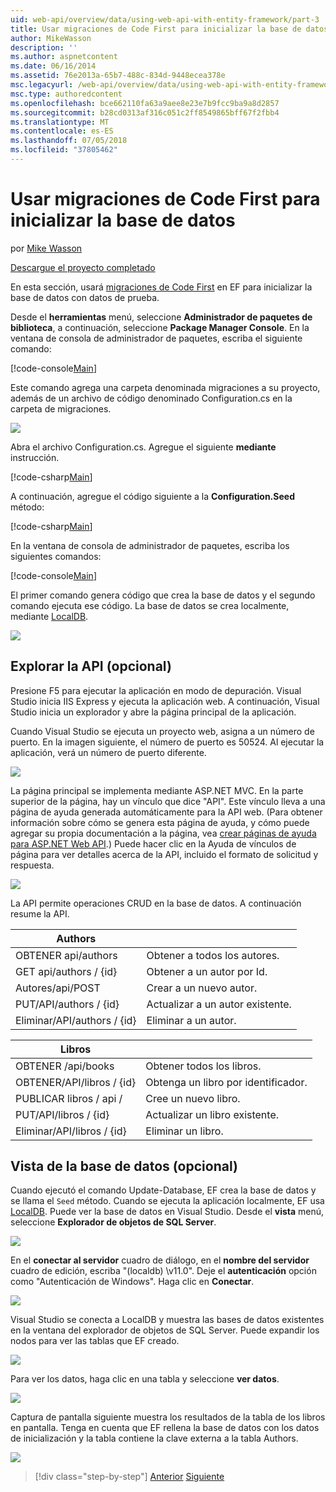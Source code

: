 ```yaml
---
uid: web-api/overview/data/using-web-api-with-entity-framework/part-3
title: Usar migraciones de Code First para inicializar la base de datos | Microsoft Docs
author: MikeWasson
description: ''
ms.author: aspnetcontent
ms.date: 06/16/2014
ms.assetid: 76e2013a-65b7-488c-834d-9448ecea378e
msc.legacyurl: /web-api/overview/data/using-web-api-with-entity-framework/part-3
msc.type: authoredcontent
ms.openlocfilehash: bce662110fa63a9aee8e23e7b9fcc9ba9a8d2857
ms.sourcegitcommit: b28cd0313af316c051c2ff8549865bff67f2fbb4
ms.translationtype: MT
ms.contentlocale: es-ES
ms.lasthandoff: 07/05/2018
ms.locfileid: "37805462"
---
```

<a name="use-code-first-migrations-to-seed-the-database"></a>Usar migraciones de Code First para inicializar la base de datos
====================
por [Mike Wasson](https://github.com/MikeWasson)

[Descargue el proyecto completado](https://github.com/MikeWasson/BookService)

En esta sección, usará [migraciones de Code First](https://msdn.microsoft.com/data/jj591621) en EF para inicializar la base de datos con datos de prueba.

Desde el **herramientas** menú, seleccione **Administrador de paquetes de biblioteca**, a continuación, seleccione **Package Manager Console**. En la ventana de consola de administrador de paquetes, escriba el siguiente comando:

[!code-console[Main](part-3/samples/sample1.cmd)]

Este comando agrega una carpeta denominada migraciones a su proyecto, además de un archivo de código denominado Configuration.cs en la carpeta de migraciones.

![](part-3/_static/image1.png)

Abra el archivo Configuration.cs. Agregue el siguiente **mediante** instrucción.

[!code-csharp[Main](part-3/samples/sample2.cs)]

A continuación, agregue el código siguiente a la **Configuration.Seed** método:

[!code-csharp[Main](part-3/samples/sample3.cs)]

En la ventana de consola de administrador de paquetes, escriba los siguientes comandos:

[!code-console[Main](part-3/samples/sample4.cmd)]

El primer comando genera código que crea la base de datos y el segundo comando ejecuta ese código. La base de datos se crea localmente, mediante [LocalDB](https://msdn.microsoft.com/library/hh510202.aspx).

![](part-3/_static/image2.png)

## <a name="explore-the-api-optional"></a>Explorar la API (opcional)

Presione F5 para ejecutar la aplicación en modo de depuración. Visual Studio inicia IIS Express y ejecuta la aplicación web. A continuación, Visual Studio inicia un explorador y abre la página principal de la aplicación.

Cuando Visual Studio se ejecuta un proyecto web, asigna a un número de puerto. En la imagen siguiente, el número de puerto es 50524. Al ejecutar la aplicación, verá un número de puerto diferente.

![](part-3/_static/image3.png)

La página principal se implementa mediante ASP.NET MVC. En la parte superior de la página, hay un vínculo que dice "API". Este vínculo lleva a una página de ayuda generada automáticamente para la API web. (Para obtener información sobre cómo se genera esta página de ayuda, y cómo puede agregar su propia documentación a la página, vea [crear páginas de ayuda para ASP.NET Web API](../../getting-started-with-aspnet-web-api/creating-api-help-pages.md).) Puede hacer clic en la Ayuda de vínculos de página para ver detalles acerca de la API, incluido el formato de solicitud y respuesta.

![](part-3/_static/image4.png)

La API permite operaciones CRUD en la base de datos. A continuación resume la API.

| Authors |  |
| --- | -- |
| OBTENER api/authors | Obtener a todos los autores. |
| GET api/authors / {id} | Obtener a un autor por Id. |
| Autores/api/POST | Crear a un nuevo autor. |
| PUT/API/authors / {id} | Actualizar a un autor existente. |
| Eliminar/API/authors / {id} | Eliminar a un autor. |

| Libros |  |
| --- | -- |
| OBTENER /api/books | Obtener todos los libros. |
| OBTENER/API/libros / {id} | Obtenga un libro por identificador. |
| PUBLICAR libros / api / | Cree un nuevo libro. |
| PUT/API/libros / {id} | Actualizar un libro existente. |
| Eliminar/API/libros / {id} | Eliminar un libro. |

## <a name="view-the-database-optional"></a>Vista de la base de datos (opcional)

Cuando ejecutó el comando Update-Database, EF crea la base de datos y se llama el `Seed` método. Cuando se ejecuta la aplicación localmente, EF usa [LocalDB](https://blogs.msdn.com/b/sqlexpress/archive/2011/07/12/introducing-localdb-a-better-sql-express.aspx). Puede ver la base de datos en Visual Studio. Desde el **vista** menú, seleccione **Explorador de objetos de SQL Server**.

![](part-3/_static/image5.png)

En el **conectar al servidor** cuadro de diálogo, en el **nombre del servidor** cuadro de edición, escriba "(localdb) \v11.0". Deje el **autenticación** opción como "Autenticación de Windows". Haga clic en **Conectar**.

![](part-3/_static/image6.png)

Visual Studio se conecta a LocalDB y muestra las bases de datos existentes en la ventana del explorador de objetos de SQL Server. Puede expandir los nodos para ver las tablas que EF creado.

![](part-3/_static/image7.png)

Para ver los datos, haga clic en una tabla y seleccione **ver datos**.

![](part-3/_static/image8.png)

Captura de pantalla siguiente muestra los resultados de la tabla de los libros en pantalla. Tenga en cuenta que EF rellena la base de datos con los datos de inicialización y la tabla contiene la clave externa a la tabla Authors.

![](part-3/_static/image9.png)

> [!div class="step-by-step"]
> [Anterior](part-2.md)
> [Siguiente](part-4.md)
